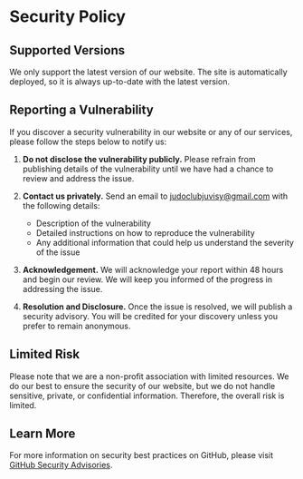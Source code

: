 # Security Policy

## Supported Versions

We only support the latest version of our website. The site is automatically deployed, so it is always up-to-date with the latest version.

## Reporting a Vulnerability

If you discover a security vulnerability in our website or any of our services, please follow the steps below to notify us:

1. **Do not disclose the vulnerability publicly.** Please refrain from publishing details of the vulnerability until we have had a chance to review and address the issue.

2. **Contact us privately.** Send an email to [judoclubjuvisy@gmail.com](mailto:judoclubjuvisy@gmail.com) with the following details:
   - Description of the vulnerability
   - Detailed instructions on how to reproduce the vulnerability
   - Any additional information that could help us understand the severity of the issue

3. **Acknowledgement.** We will acknowledge your report within 48 hours and begin our review. We will keep you informed of the progress in addressing the issue.

4. **Resolution and Disclosure.** Once the issue is resolved, we will publish a security advisory. You will be credited for your discovery unless you prefer to remain anonymous.

## Limited Risk

Please note that we are a non-profit association with limited resources. We do our best to ensure the security of our website, but we do not handle sensitive, private, or confidential information. Therefore, the overall risk is limited.

## Learn More

For more information on security best practices on GitHub, please visit [GitHub Security Advisories](https://docs.github.com/en/code-security/security-advisories).
